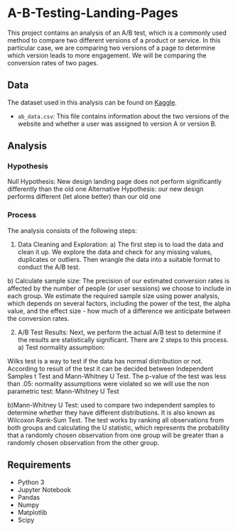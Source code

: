 # A-B-Testing-Landing-Pages
This project contains an analysis of an A/B test, which is a commonly used method to compare two different versions of a product or service. In this particular case, we are comparing two versions of a page to determine which version leads to more engagement. We will be comparing the conversion rates of two pages.

## Data

The dataset used in this analysis can be found on [Kaggle](https://www.kaggle.com/zhangluyuan/ab-testing). 

- `ab_data.csv`: This file contains information about the two versions of the website and whether a user was assigned to version A or version B.


## Analysis
### Hypothesis

Null Hypothesis: New design landing page does not perform significantly differently than the old one
Alternative Hypothesis: our new design performs different (let alone better) than our old one



### Process
The analysis consists of the following steps:

1. Data Cleaning and Exploration: 
a) The first step is to load the data and clean it up. We explore the data and check for any missing values, duplicates or outliers. Then wrangle the data into a suitable format to conduct the A/B test.

b) Calculate sample size: The precision of our estimated conversion rates is affected by the number of people (or user sessions) we choose to include in each group. We estimate the required sample size using power analysis, which depends on several factors, including the power of the test, the alpha value, and the effect size - how much of a difference we anticipate between the conversion rates.

2. A/B Test Results: Next, we perform the actual A/B test to determine if the results are statistically significant. There are 2 steps to this process.
a) Test normality assumption: 

Wilks test is a way to test if the data has normal distribution or not. According to result of the test it can be decided between Independent Samples t Test and Mann-Whitney U Test. The p-value of the test was less than .05: normality assumptions were violated so we will use the non parametric test: Mann-Whitney U Test

b)Mann-Whitney U Test: used to compare two independent samples to determine whether they have different distributions. It is also known as Wilcoxon Rank-Sum Test. The test works by ranking all observations from both groups and calculating the U statistic, which represents the probability that a randomly chosen observation from one group will be greater than a randomly chosen observation from the other group. 



## Requirements

- Python 3
- Jupyter Notebook
- Pandas
- Numpy
- Matplotlib
- Scipy


